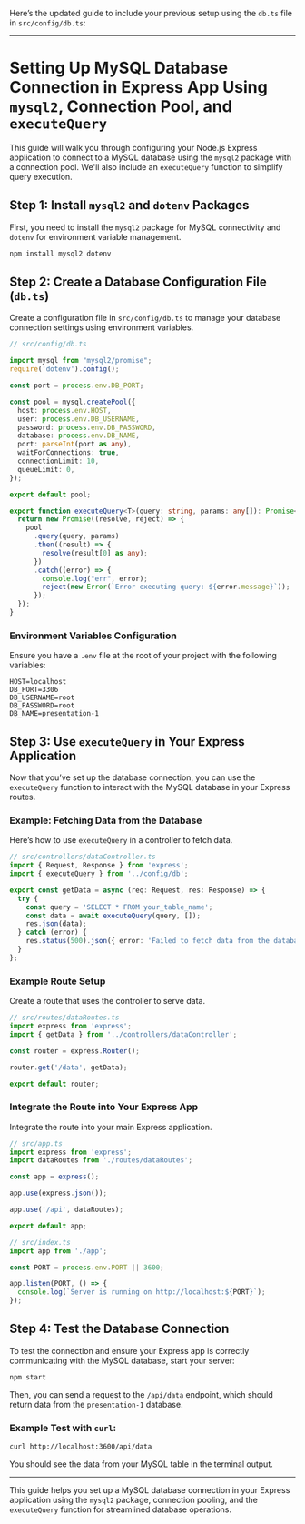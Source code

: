 Here’s the updated guide to include your previous setup using the `db.ts` file in `src/config/db.ts`:

---

# Setting Up MySQL Database Connection in Express App Using `mysql2`, Connection Pool, and `executeQuery`

This guide will walk you through configuring your Node.js Express application to connect to a MySQL database using the `mysql2` package with a connection pool. We'll also include an `executeQuery` function to simplify query execution.

## Step 1: Install `mysql2` and `dotenv` Packages

First, you need to install the `mysql2` package for MySQL connectivity and `dotenv` for environment variable management.

```bash
npm install mysql2 dotenv
```

## Step 2: Create a Database Configuration File (`db.ts`)

Create a configuration file in `src/config/db.ts` to manage your database connection settings using environment variables.

```typescript
// src/config/db.ts

import mysql from "mysql2/promise";
require('dotenv').config();

const port = process.env.DB_PORT;

const pool = mysql.createPool({
  host: process.env.HOST,
  user: process.env.DB_USERNAME,
  password: process.env.DB_PASSWORD,
  database: process.env.DB_NAME,
  port: parseInt(port as any),
  waitForConnections: true,
  connectionLimit: 10,
  queueLimit: 0,
});

export default pool;

export function executeQuery<T>(query: string, params: any[]): Promise<T> {
  return new Promise((resolve, reject) => {
    pool
      .query(query, params)
      .then((result) => {
        resolve(result[0] as any);
      })
      .catch((error) => {
        console.log("err", error);
        reject(new Error(`Error executing query: ${error.message}`));
      });
  });
}
```

### Environment Variables Configuration

Ensure you have a `.env` file at the root of your project with the following variables:

```plaintext
HOST=localhost
DB_PORT=3306
DB_USERNAME=root
DB_PASSWORD=root
DB_NAME=presentation-1
```

## Step 3: Use `executeQuery` in Your Express Application

Now that you’ve set up the database connection, you can use the `executeQuery` function to interact with the MySQL database in your Express routes.

### Example: Fetching Data from the Database

Here’s how to use `executeQuery` in a controller to fetch data.

```typescript
// src/controllers/dataController.ts
import { Request, Response } from 'express';
import { executeQuery } from '../config/db';

export const getData = async (req: Request, res: Response) => {
  try {
    const query = 'SELECT * FROM your_table_name';
    const data = await executeQuery(query, []);
    res.json(data);
  } catch (error) {
    res.status(500).json({ error: 'Failed to fetch data from the database' });
  }
};
```

### Example Route Setup

Create a route that uses the controller to serve data.

```typescript
// src/routes/dataRoutes.ts
import express from 'express';
import { getData } from '../controllers/dataController';

const router = express.Router();

router.get('/data', getData);

export default router;
```

### Integrate the Route into Your Express App

Integrate the route into your main Express application.

```typescript
// src/app.ts
import express from 'express';
import dataRoutes from './routes/dataRoutes';

const app = express();

app.use(express.json());

app.use('/api', dataRoutes);

export default app;
```

```typescript
// src/index.ts
import app from './app';

const PORT = process.env.PORT || 3600;

app.listen(PORT, () => {
  console.log(`Server is running on http://localhost:${PORT}`);
});
```

## Step 4: Test the Database Connection

To test the connection and ensure your Express app is correctly communicating with the MySQL database, start your server:

```bash
npm start
```

Then, you can send a request to the `/api/data` endpoint, which should return data from the `presentation-1` database.

### Example Test with `curl`:

```bash
curl http://localhost:3600/api/data
```

You should see the data from your MySQL table in the terminal output.

---

This guide helps you set up a MySQL database connection in your Express application using the `mysql2` package, connection pooling, and the `executeQuery` function for streamlined database operations.